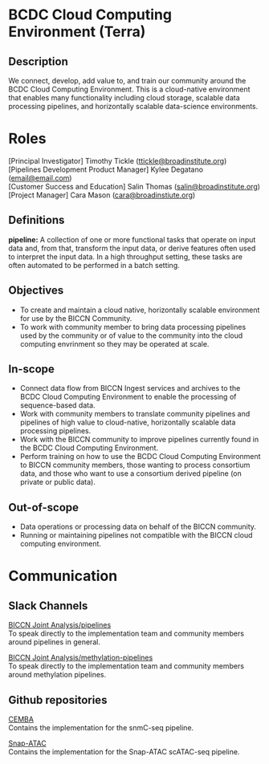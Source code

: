 # BCDC Cloud Computing Environment (Terra)
## Description
We connect, develop, add value to, and train our community around the BCDC Cloud Computing Environment. This is a cloud-native environment that enables many functionality including cloud storage, scalable data processing pipelines, and horizontally scalable data-science environments.

# Roles
[Principal Investigator] Timothy Tickle (ttickle@broadinstitute.org)   
[Pipelines Development Product Manager] Kylee Degatano (email@email.com)   
[Customer Success and Education] Salin Thomas (salin@broadinstitute.org)  
[Project Manager] Cara Mason (cara@broadinstiute.org)

## Definitions
**pipeline:** A collection of one or more functional tasks that operate on input data and, from that, transform the input data, or derive features often used to interpret the input data. In a high throughput setting, these tasks are often automated to be performed in a batch setting.

## Objectives
- To create and maintain a cloud native, horizontally scalable environment for use by the BICCN Community.   
- To work with community member to bring data processing pipelines used by the community or of value to the community into the cloud computing envrinment so they may be operated at scale.   

## In-scope
- Connect data flow from BICCN Ingest services and archives to the BCDC Cloud Computing Environment to enable the processing of sequence-based data.   
- Work with community members to translate community pipelines and pipelines of high value to cloud-native, horizontally scalable data processing pipelines.   
- Work with the BICCN community to improve pipelines currently found in the BCDC Cloud Computing Environment.
- Perform training on how to use the BCDC Cloud Computing Environment to BICCN community members, those wanting to process consortium data, and those who want to use a consortium derived pipeline (on private or public data).

## Out-of-scope
- Data operations or processing data on behalf of the BICCN community.   
- Running or maintaining pipelines not compatible with the BICCN cloud computing environment.   

# Communication
## Slack Channels
[BICCN Joint Analysis/pipelines](https://biccn-joint-analysis.slack.com/messages/pipelines)   
To speak directly to the implementation team and community members around pipelines in general.

[BICCN Joint Analysis/methylation-pipelines](https://biccn-joint-analysis.slack.com/messages/methylation-pipelines)   
To speak directly to the implementation team and community members around methylation pipelines.

## Github repositories
[CEMBA](https://github.com/BICCN/CEMBA)   
Contains the implementation for the snmC-seq pipeline.   

[Snap-ATAC](https://github.com/HumanCellAtlas/skylab/tree/master/pipelines/snap-atac)   
Contains the implementation for the Snap-ATAC scATAC-seq pipeline.   
